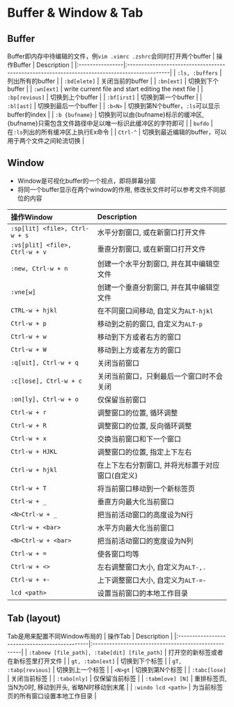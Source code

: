 # Buffer & Window & Tab

## Buffer
Buffer即内存中待编辑的文件，例`vim .vimrc .zshrc`会同时打开两个buffer
| 操作Buffer      | Description                                                                                  |
|:----------------|:---------------------------------------------------------------------------------------------|
| `:ls, :buffers` | 列出所有的buffer                                                                             |
| `:bd[elete]`    | 关闭当前的buffer                                                                             |
| `:bn[ext]`      | 切换到下个buffer                                                                             |
| `:wn[ext]`      | write current file and start editing the next file                                           |
| `:bp[revious]`  | 切换到上个buffer                                                                             |
| `:bf[irst]`     | 切换到第一个buffer                                                                           |
| `:bl[ast]`      | 切换到最后一个buffer                                                                         |
| `:b<N>`         | 切换到第N个buffer，`:ls`可以显示buffer的index                                                |
| `:b {bufname}`  | 切换到可以由{bufname}标示的缓冲区, {bufname}只需包含文件路径中足以唯一标识此缓冲区的字符即可 |
| `bufdo`         | 在`:ls`列出的所有缓冲区上执行Ex命令                                                          |
| `Ctrl-^`        | 切换到最近编辑的buffer，可以用于两个文件之间轮流切换                                         |

## Window
* Window是可视化buffer的一个视点，即将屏幕分窗
* 将同一个buffer显示在两个window的作用, 修改长文件时可以参考文件不同部位的内容

| 操作Window                     | Description                                      |
|:-------------------------------|:-------------------------------------------------|
| `:sp[lit] <file>, Ctrl-w + s`  | 水平分割窗口, 或在新窗口打开文件                 |
| `:vs[plit] <file>, Ctrl-w + v` | 垂直分割窗口, 或在新窗口打开文件                 |
| `:new, Ctrl-w + n`             | 创建一个水平分割窗口, 并在其中编辑空文件         |
| `:vne[w]`                      | 创建一个垂直分割窗口, 并在其中编辑空文件         |
| `CTRL-w + hjkl`                | 在不同窗口间移动, 自定义为`ALT-hjkl`             |
| `Ctrl-w + p`                   | 移动到之前的窗口, 自定义为`ALT-p`                |
| `Ctrl-w + w`                   | 移动到下方或者右方的窗口                         |
| `Ctrl-w + W`                   | 移动到上方或者左方的窗口                         |
| `:q[uit], Ctrl-w + q`          | 关闭当前窗口                                     |
| `:c[lose], Ctrl-w + c`         | 关闭当前窗口，只剩最后一个窗口时不会关闭         |
| `:on[ly], Ctrl-w + o`          | 仅保留当前窗口                                   |
| `Ctrl-w + r`                   | 调整窗口的位置, 循环调整                         |
| `Ctrl-w + R`                   | 调整窗口的位置, 反向循环调整                     |
| `Ctrl-w + x`                   | 交换当前窗口和下一个窗口                         |
| `Ctrl-w + HJKL`                | 调整窗口的位置, 指定上下左右                     |
| `Ctrl-w + hjkl`                | 在上下左右分割窗口, 并将光标置于对应窗口(自定义) |
| `Ctrl-w + T`                   | 将当前窗口移动到一个新标签页                     |
| `Ctrl-w + _`                   | 垂直方向最大化当前窗口                           |
| `<N>Ctrl-w + _`                | 把当前活动窗口的高度设为N行                      |
| `Ctrl-w + <bar>`               | 水平方向最大化当前窗口                           |
| `<N>Ctrl-w + <bar>`            | 把当前活动窗口的宽度设为N列                      |
| `Ctrl-w + =`                   | 使各窗口均等                                     |
| `Ctrl-w + <>`                  | 左右调整窗口大小, 自定义为`ALT-,.`               |
| `Ctrl-w + +-`                  | 上下调整窗口大小, 自定义为`ALT-=-`               |
| `lcd <path>`                   | 设置当前窗口的本地工作目录                       |

## Tab (layout)
Tab是用来配置不同Window布局的
| 操作Tab                                       | Description                                         |
|:----------------------------------------------|:----------------------------------------------------|
| `:tabnew [file_path], :tabe[dit] [file_path]` | 打开空的新标签或者在新标签里打开文件                |
| `gt, :tabn[ext]`                              | 切换到下个标签                                      |
| `gT, :tabp[revious]`                          | 切换到上一个标签                                    |
| `<N>gt`                                       | 切换到第N个标签                                     |
| `:tabc[lose]`                                 | 关闭当前标签                                        |
| `:tabo[nly]`                                  | 仅保留当前标签                                      |
| `:tabm[ove] [N]`                              | 重排标签页, 当N为0时, 移动到开头, 省略N时移动到末尾 |
| `:windo lcd <path>`                           | 为当前标签页的所有窗口设置本地工作目录              |
